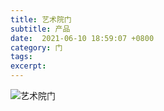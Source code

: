 ```yaml
---
title: 艺术院门
subtitle: 产品
date:  2021-06-10 18:59:07 +0800
category: 门
tags:
excerpt:
---
```

![艺术院门](https://cdn.jsdelivr.net/gh/spjsjg/images-2021@master/images/294522_origin_IMG_20210328_163843.jpg)